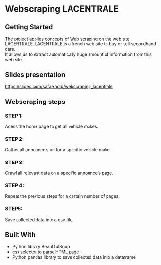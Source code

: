 # Webscraping LACENTRALE



## Getting Started

The project applies concepts of Web scraping on the web site LACENTRALE. LACENTRALE is a french web site to buy or sell secondhand cars.  
It allows us to extract automatically huge amount of information from this web site.


## Slides presentation

https://slides.com/safaeladib/webscraping_lacentrale


## Webscraping steps

### STEP 1: 
Acess the home page to get all vehicle makes.

### STEP 2: 
Gather all announce’s url for a specific vehicle make.

### STEP 3: 
Crawl all relevant data on a specific announce’s page.

###  STEP 4: 
Repeat the previous steps for a certain number of pages. 

### STEP5:
Save collected data into a csv file.



## Built With

* Python library BeautifulSoup
* css selector to parse HTML page
* Python pandas library to save collected data into a dataframe

